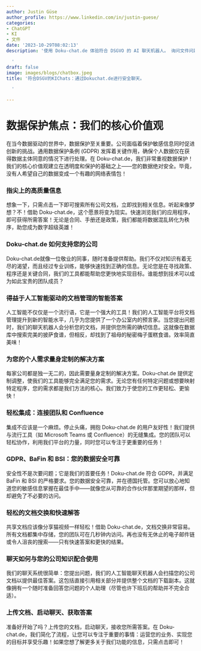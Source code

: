```yaml
---
author: Justin Güse
author_profile: https://www.linkedin.com/in/justin-guese/
categories:
- ChatGPT
- KI
- 文件
date: '2023-10-29T08:02:13'
description: '使用 Doku-chat.de 体验符合 DSGVO 的 AI 聊天机器人。 询问文件问题，直接从您的数据获得精确答案。 数据保护有保障！

  '
draft: false
image: images/blogs/chatbox.jpeg
title: '符合DSGV的KIChats：通过Dokuchat.de进行安全聊天。

  '

---
```

# 数据保护焦点：我们的核心价值观

在当今数据驱动的世界中，数据保护至关重要。公司面临着保护敏感信息同时促进创新的挑战。通用数据保护条例 (GDPR) 发挥着关键作用，确保个人数据仅在获得数据主体同意的情况下进行处理。在 Doku-chat.de，我们非常重视数据保护！我们的核心价值观建立在透明度和保护的基础之上——您的数据绝对安全。毕竟，没有人希望自己的数据变成一个有趣的网络表情包！

### 指尖上的高质量信息

想象一下，只需点击一下即可搜索所有公司文档，立即找到相关信息。听起来像梦想？不！借助 Doku-chat.de，这个愿景将变为现实。快速浏览我们的应用程序，即可获得所需答案！无论是合同、手册还是政策，我们都能将数据混乱转化为秩序，助您成为数字超级英雄！

### Doku-chat.de 如何支持您的公司

Doku-chat.de就像一位敬业的同事，随时准备提供帮助。我们不仅对知识有着无尽的渴望，而且经过专业训练，能够快速找到正确的信息。无论您是在寻找政策、程序还是关键合同，我们的工具都能帮助您更快地实现目标。谁能想到技术可以成为如此宝贵的团队成员？

### 得益于人工智能驱动的文档管理的智能答案

人工智能不仅仅是一个流行语，它是一个强大的工具！我们的人工智能平台将文档管理提升到新的智能水平，几乎为您提供了一个办公室内的预言家。当您提出问题时，我们的聊天机器人会分析您的文档，并提供您所需的确切信息。这就像在数据库中搜索完美的披萨食谱，但相反，却找到了祖母的秘密梅子蛋糕食谱。效率简直美味！

### 为您的个人需求量身定制的解决方案

每家公司都是独一无二的，因此需要量身定制的解决方案。Doku-chat.de 提供定制调整，使我们的工具能够完全满足您的需求。无论您有任何特定问题或想要映射特定程序，您的需求都是我们方法的核心。我们致力于使您的工作更轻松、更愉快！

### 轻松集成：连接团队和 Confluence

集成不应该是一个麻烦。停止头痛，拥抱 Doku-chat.de 的用户友好性！我们提供与流行工具（如 Microsoft Teams 或 Confluence）的无缝集成。您的团队可以轻松协作，利用我们平台的力量，同时您可以专注于更重要的任务！

### GDPR、BaFin 和 BSI：您的数据安全可靠

安全性不是次要问题；它是我们的首要任务！Doku-chat.de 符合 GDPR，并满足 BaFin 和 BSI 的严格要求。您的数据安全可靠，并在德国托管。您可以放心地知道您的敏感信息掌握在最佳手中——就像您从可靠的合作伙伴那里期望的那样，但却避免了不必要的访问。

### 轻松的文档交换和快速解答

共享文档应该像分享猫视频一样轻松！借助 Doku-chat.de，文档交换非常容易。所有文档都集中存储，您的团队可在几秒钟内访问。再也没有无休止的电子邮件链或令人沮丧的搜索——只有快速答案和更快的结果。

### 聊天如何与您的公司知识配合使用

我们的聊天系统很简单：您提出问题，我们的人工智能聊天机器人会扫描您的公司文档以提供最佳答案。这包括直接引用相关部分并提供整个文档的下载副本。这就像拥有一个随时准备回答您问题的个人助理（尽管也许下班后的帮助并不完全合适）。

### 上传文档、启动聊天、获取答案

准备好开始了吗？上传您的文档，启动聊天，接收您所需答案。在 Doku-chat.de，我们简化了流程，让您可以专注于重要的事情：运营您的业务、实现您的目标并享受乐趣！如果您想了解更多关于我们功能的信息，只需点击即可！
